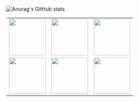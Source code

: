  

<!--
**sn94/sn94** is a ✨ _special_ ✨ repository because its `README.md` (this file) appears on your GitHub profile.

Here are some ideas to get you started:

- 🔭 I’m currently working on ...
- 🌱 I’m currently learning ...
- 👯 I’m looking to collaborate on ...
- 🤔 I’m looking for help with ...
- 💬 Ask me about ...
- 📫 How to reach me: ...
- 😄 Pronouns: ...
- ⚡ Fun fact: ...
-->



![Anurag's GitHub stats](https://github-readme-stats.vercel.app/api?username=sn94&theme=radical&show_icons=true)






 
<table>
 <tr>
  <td>
   <img   height="100"  align="center" src="https://geoinnova.org/blog-territorio/wp-content/uploads/2020/11/logos.png"/>
  </td>
   <td  >
   <img   height="100"  align="center" src="https://i2.wp.com/www.jacobsoft.com.mx/wp-content/uploads/2019/04/Bootstrap-Logo.png?ssl=1"/>
  </td>
     <td  >
   <img   height="100"  align="center" src="https://www.returngis.net/wp-content/uploads/2011/01/JQuery.png"/>
  </td>
  

 </tr>
<tr>
 <td>
 <img  height="100"  align="center" src="https://encrypted-tbn0.gstatic.com/images?q=tbn:ANd9GcT22vWJIQb9CnNoh7G3c9pYc3sPhsxn0RH5Uw&usqp=CAU"/>
 </td>
 
 <td>
  <img    height="100"  align="center" src="https://cms-assets.tutsplus.com/uploads/users/769/posts/25334/preview_image/get-started-with-laravel-6-400x277.png"/>

 </td>
 
 <td>
  <img    height="100"  align="center" src="https://stevendobbelaerebe.files.wordpress.com/2020/01/bfe0c-codeigniter.png?w=1108"/>

 </td>
 
 </tr>
</table>



